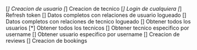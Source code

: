 [*] Creacion de usuario
[*] Creacion de tecnico
[*] Login de cualquiera
[*] Refresh token
[] Datos completos con relaciones de usuario logueado
[] Datos completos con relaciones de tecnico logueado
[] Obtener todos los usuarios
[*] Obtener todos los tecnicos
[] Obtener tecnico especifico por username
[] Obtener usuario especifico por username
[] Creacion de reviews
[] Creacion de bookings
